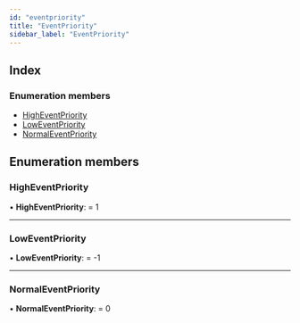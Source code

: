 ```yaml
---
id: "eventpriority"
title: "EventPriority"
sidebar_label: "EventPriority"
---
```


## Index

### Enumeration members

* [HighEventPriority](eventpriority.md#higheventpriority)
* [LowEventPriority](eventpriority.md#loweventpriority)
* [NormalEventPriority](eventpriority.md#normaleventpriority)

## Enumeration members

###  HighEventPriority

• **HighEventPriority**: = 1

___

###  LowEventPriority

• **LowEventPriority**: = -1

___

###  NormalEventPriority

• **NormalEventPriority**: = 0
